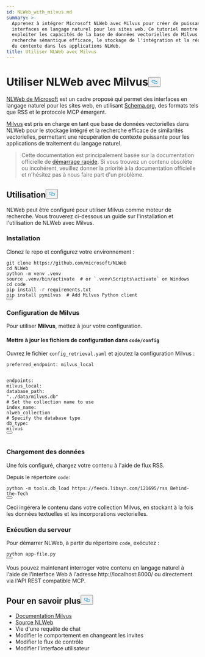 ```yaml
---
id: NLWeb_with_milvus.md
summary: >-
  Apprenez à intégrer Microsoft NLWeb avec Milvus pour créer de puissantes
  interfaces en langage naturel pour les sites web. Ce tutoriel montre comment
  exploiter les capacités de la base de données vectorielles de Milvus pour une
  recherche sémantique efficace, le stockage de l'intégration et la récupération
  du contexte dans les applications NLWeb.
title: Utiliser NLWeb avec Milvus
---
```

<h1 id="Using-NLWeb-with-Milvus" class="common-anchor-header">Utiliser NLWeb avec Milvus<button data-href="#Using-NLWeb-with-Milvus" class="anchor-icon" translate="no">
      <svg translate="no"
        aria-hidden="true"
        focusable="false"
        height="20"
        version="1.1"
        viewBox="0 0 16 16"
        width="16"
      >
        <path
          fill="#0092E4"
          fill-rule="evenodd"
          d="M4 9h1v1H4c-1.5 0-3-1.69-3-3.5S2.55 3 4 3h4c1.45 0 3 1.69 3 3.5 0 1.41-.91 2.72-2 3.25V8.59c.58-.45 1-1.27 1-2.09C10 5.22 8.98 4 8 4H4c-.98 0-2 1.22-2 2.5S3 9 4 9zm9-3h-1v1h1c1 0 2 1.22 2 2.5S13.98 12 13 12H9c-.98 0-2-1.22-2-2.5 0-.83.42-1.64 1-2.09V6.25c-1.09.53-2 1.84-2 3.25C6 11.31 7.55 13 9 13h4c1.45 0 3-1.69 3-3.5S14.5 6 13 6z"
        ></path>
      </svg>
    </button></h1><p><a href="https://github.com/microsoft/NLWeb">NLWeb de Microsoft</a> est un cadre proposé qui permet des interfaces en langage naturel pour les sites web, en utilisant <a href="https://schema.org/">Schema.org</a>, des formats tels que RSS et le protocole MCP émergent.</p>
<p><a href="https://milvus.io/">Milvus</a> est pris en charge en tant que base de données vectorielles dans NLWeb pour le stockage intégré et la recherche efficace de similarités vectorielles, permettant une récupération de contexte puissante pour les applications de traitement du langage naturel.</p>
<blockquote>
<p>Cette documentation est principalement basée sur la documentation officielle de <a href="https://github.com/microsoft/NLWeb/blob/main/HelloWorld.md">démarrage rapide</a>. Si vous trouvez un contenu obsolète ou incohérent, veuillez donner la priorité à la documentation officielle et n'hésitez pas à nous faire part d'un problème.</p>
</blockquote>
<h2 id="Usage" class="common-anchor-header">Utilisation<button data-href="#Usage" class="anchor-icon" translate="no">
      <svg translate="no"
        aria-hidden="true"
        focusable="false"
        height="20"
        version="1.1"
        viewBox="0 0 16 16"
        width="16"
      >
        <path
          fill="#0092E4"
          fill-rule="evenodd"
          d="M4 9h1v1H4c-1.5 0-3-1.69-3-3.5S2.55 3 4 3h4c1.45 0 3 1.69 3 3.5 0 1.41-.91 2.72-2 3.25V8.59c.58-.45 1-1.27 1-2.09C10 5.22 8.98 4 8 4H4c-.98 0-2 1.22-2 2.5S3 9 4 9zm9-3h-1v1h1c1 0 2 1.22 2 2.5S13.98 12 13 12H9c-.98 0-2-1.22-2-2.5 0-.83.42-1.64 1-2.09V6.25c-1.09.53-2 1.84-2 3.25C6 11.31 7.55 13 9 13h4c1.45 0 3-1.69 3-3.5S14.5 6 13 6z"
        ></path>
      </svg>
    </button></h2><p>NLWeb peut être configuré pour utiliser Milvus comme moteur de recherche. Vous trouverez ci-dessous un guide sur l'installation et l'utilisation de NLWeb avec Milvus.</p>
<h3 id="Installation" class="common-anchor-header">Installation</h3><p>Clonez le repo et configurez votre environnement :</p>
<pre><code translate="no" class="language-bash">git <span class="hljs-built_in">clone</span> https://github.com/microsoft/NLWeb
<span class="hljs-built_in">cd</span> NLWeb
python -m venv .venv
<span class="hljs-built_in">source</span> .venv/bin/activate  <span class="hljs-comment"># or `.venv\Scripts\activate` on Windows</span>
<span class="hljs-built_in">cd</span> code
pip install -r requirements.txt
pip install pymilvus  <span class="hljs-comment"># Add Milvus Python client</span>
<button class="copy-code-btn"></button></code></pre>
<h3 id="Configuring-Milvus" class="common-anchor-header">Configuration de Milvus</h3><p>Pour utiliser <strong>Milvus</strong>, mettez à jour votre configuration.</p>
<h4 id="Update-config-files-in-codeconfig" class="common-anchor-header">Mettre à jour les fichiers de configuration dans <code translate="no">code/config</code></h4><p>Ouvrez le fichier <code translate="no">config_retrieval.yaml</code> et ajoutez la configuration Milvus :</p>
<pre><code translate="no" class="language-yaml"><span class="hljs-attr">preferred_endpoint:</span> <span class="hljs-string">milvus_local</span>

<span class="hljs-attr">endpoints:</span>
  <span class="hljs-attr">milvus_local:</span>
    <span class="hljs-attr">database_path:</span> <span class="hljs-string">&quot;../data/milvus.db&quot;</span>
    <span class="hljs-comment"># Set the collection name to use</span>
    <span class="hljs-attr">index_name:</span> <span class="hljs-string">nlweb_collection</span>
    <span class="hljs-comment"># Specify the database type</span>
    <span class="hljs-attr">db_type:</span> <span class="hljs-string">milvus</span>
<button class="copy-code-btn"></button></code></pre>
<h3 id="Loading-Data" class="common-anchor-header">Chargement des données</h3><p>Une fois configuré, chargez votre contenu à l'aide de flux RSS.</p>
<p>Depuis le répertoire <code translate="no">code</code>:</p>
<pre><code translate="no" class="language-bash">python -m tools.db_load https://feeds.libsyn.com/121695/rss Behind-the-Tech
<button class="copy-code-btn"></button></code></pre>
<p>Ceci ingérera le contenu dans votre collection Milvus, en stockant à la fois les données textuelles et les incorporations vectorielles.</p>
<h3 id="Running-the-Server" class="common-anchor-header">Exécution du serveur</h3><p>Pour démarrer NLWeb, à partir du répertoire <code translate="no">code</code>, exécutez :</p>
<pre><code translate="no" class="language-bash">python app-file.py
<button class="copy-code-btn"></button></code></pre>
<p>Vous pouvez maintenant interroger votre contenu en langage naturel à l'aide de l'interface Web à l'adresse http://localhost:8000/ ou directement via l'API REST compatible MCP.</p>
<h2 id="Further-Reading" class="common-anchor-header">Pour en savoir plus<button data-href="#Further-Reading" class="anchor-icon" translate="no">
      <svg translate="no"
        aria-hidden="true"
        focusable="false"
        height="20"
        version="1.1"
        viewBox="0 0 16 16"
        width="16"
      >
        <path
          fill="#0092E4"
          fill-rule="evenodd"
          d="M4 9h1v1H4c-1.5 0-3-1.69-3-3.5S2.55 3 4 3h4c1.45 0 3 1.69 3 3.5 0 1.41-.91 2.72-2 3.25V8.59c.58-.45 1-1.27 1-2.09C10 5.22 8.98 4 8 4H4c-.98 0-2 1.22-2 2.5S3 9 4 9zm9-3h-1v1h1c1 0 2 1.22 2 2.5S13.98 12 13 12H9c-.98 0-2-1.22-2-2.5 0-.83.42-1.64 1-2.09V6.25c-1.09.53-2 1.84-2 3.25C6 11.31 7.55 13 9 13h4c1.45 0 3-1.69 3-3.5S14.5 6 13 6z"
        ></path>
      </svg>
    </button></h2><ul>
<li><a href="https://milvus.io/docs">Documentation Milvus</a></li>
<li><a href="https://github.com/microsoft/NLWeb">Source NLWeb</a></li>
<li>Vie d'une requête de chat</li>
<li>Modifier le comportement en changeant les invites</li>
<li>Modifier le flux de contrôle</li>
<li>Modifier l'interface utilisateur</li>
</ul>

